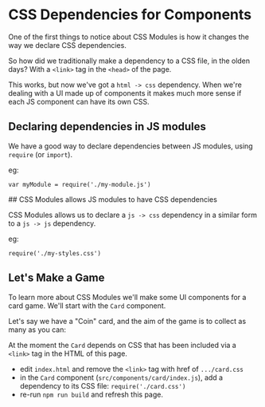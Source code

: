 # CSS Dependencies for Components

One of the first things to notice about CSS Modules is how it changes the way we declare CSS dependencies.

So how did we traditionally make a dependency to a CSS file, in the olden days? With a `<link>` tag in the `<head>` of the page.

This works, but now we've got a `html -> css` dependency.  When we're dealing with a UI made up of components it makes much more sense if each JS component can have its own CSS.

## Declaring dependencies in JS modules

We have a good way to declare dependencies between JS modules, using `require` (or `import`).

eg:

```
var myModule = require('./my-module.js')
```

<div class="core-concept">
## CSS Modules allows JS modules to have CSS dependencies

CSS Modules allows us to declare a `js -> css` dependency in a similar form to a `js -> js` dependency.

eg:

```
require('./my-styles.css')
```
</div>

## Let's Make a Game

To learn more about CSS Modules we'll make some UI components for a card game. We'll start with the `Card` component.

Let's say we have a "Coin" card, and the aim of the game is to collect as many as you can:

<div id="root"></div>

At the moment the `Card` depends on CSS that has been included via a `<link>` tag in the HTML of this page.

<div class="task">

- edit `index.html` and remove the `<link>` tag with href of `.../card.css`
- in the `Card` component (`src/components/card/index.js`), add a dependency to its CSS file: `require('./card.css')`
- re-run `npm run build` and refresh this page.

</div>
